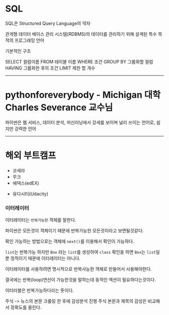 # SQL

SQL은 Structured Query Language의 약자

관게형 데이터 베이스 관리 시스템(RDBMS)의 데이터를 관리하기 위해 설계된 특수 목적의 프로그래밍 언어 

기본적인 구조

SELECT 컬럼이름
FROM  테이블 이름 
WHERE 조건
GROUP BY 그룹화할 컬럼
HAVING 그룹화한 후의 조건
LIMIT 제한 할 개수

---

# pythonforeverybody - Michigan 대학 Charles Severance 교수님


파이썬은 웹 서비스, 데이터 분석, 머신러닝에서 강세를 보이며 널리 쓰이는 언어로, 쉽지만 강력한 언어




---



# 해외 부트캠프

- 코세라 
- 무크
- 에덱스(edEX)
* 유다시티(Udacity)



### 이터레이터 

이터레이터는 `반복가능한` 객체를 말한다. 

파이썬은 모든것이 객체이기 때문에 반복가능한 모든것이라고 보면될것같다.  

확인 가능하는 방법으로는 객체에 `next()`를 이용해서 확인이 가능하다. 

`list`는 반복가능 하지만 `Box` 라는 `list`를 생성하여 `class` 확인을 하면 `Box`는 `list`일뿐 정적이기 때문에 이터레이터는 아니다.

이터레이터를 사용하려면 명시적으로 반복사능한 객체로 만들어서 사용해야한다.

결국에는 반복(loop)연산이 가능한것을 말하는데 동적인 엑션이 필요하다는것이다. 

이터러블은 반복가능하다라는 뜻이다.




주식 -> 뉴스의 본문 크롤링 한 후에 감성분석 진행 
주식 본문과 제목의 감성은 비교해서 
정확도를 올린다. 
